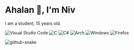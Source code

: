 <h1 align="left">Ahalan 👋, I'm Niv</h1>

I am a student, 15 years old.

![Visual Studio Code](https://img.shields.io/badge/Visual%20Studio%20Code-0078d7.svg?style=for-the-badge&logo=visual-studio-code&logoColor=white)
![C](https://img.shields.io/badge/c-%2300599C.svg?style=for-the-badge&logo=c&logoColor=white)
![C#](https://img.shields.io/badge/c%23-%23239120.svg?style=for-the-badge&logo=csharp&logoColor=white)
![Arch](https://img.shields.io/badge/Arch%20Linux-1793D1?logo=arch-linux&logoColor=fff&style=for-the-badge)
![Windows](https://img.shields.io/badge/Windows-0078D6?style=for-the-badge&logo=windows&logoColor=white)
![Firefox](https://img.shields.io/badge/Firefox-FF7139?style=for-the-badge&logo=Firefox&logoColor=white)

<picture>
  <source media="(prefers-color-scheme: dark)" srcset="https://raw.githubusercontent.com/OriginalNiv/OriginalNiv/output/github-snake-dark.svg" />
  <source media="(prefers-color-scheme: light)" srcset="https://raw.githubusercontent.com/OriginalNiv/OriginalNiv/output/github-snake.svg" />
  <img alt="github-snake" src="https://raw.githubusercontent.com/OriginalNiv/OriginalNiv/output/github-snake.svg" />
</picture>
